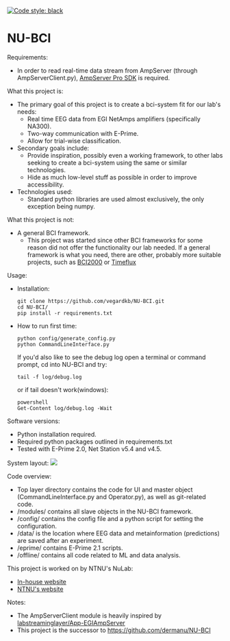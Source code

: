 [![Code style: black](https://img.shields.io/badge/code%20style-black-000000.svg)](https://github.com/psf/black)
# NU-BCI

Requirements:
  - In order to read real-time data stream from AmpServer (through AmpServerClient.py), [AmpServer Pro SDK](https://www.egi.com/images/stories/placards/ASProSDK_v21_ugid_8409500-57_20181029.pdf) is required.
 
What this project is:
  - The primary goal of this project is to create a bci-system fit for our lab's needs:
    * Real time EEG data from EGI NetAmps amplifiers (specifically NA300).
    * Two-way communication with E-Prime.
    * Allow for trial-wise classification.
  - Secondary goals include:
    * Provide inspiration, possibly even a working framework, to other labs seeking to create a bci-system using the same or similar technologies.
    * Hide as much low-level stuff as possible in order to improve accessibility.
  - Technologies used:
    * Standard python libraries are used almost exclusively, the only exception being numpy.
 
What this project is not:
  - A general BCI framework.
    * This project was started since other BCI frameworks for some reason did not offer the functionality our lab needed. If a general framework is what you need, there are other, probably more suitable projects, such as [BCI2000](https://www.bci2000.org/mediawiki/index.php/Main_Page) or [Timeflux](https://timeflux.io/)
 
 Usage:
  - Installation:
    ```
    git clone https://github.com/vegardkb/NU-BCI.git
    cd NU-BCI/
    pip install -r requirements.txt
    ```
  - How to run first time:
    ```
    python config/generate_config.py
    python CommandLineInterface.py
    ```
    If you'd also like to see the debug log open a terminal or command prompt, cd into NU-BCI and try:
    ```
    tail -f log/debug.log
    ```
    or if tail doesn't work(windows):
    ```
    powershell
    Get-Content log/debug.log -Wait
    ```
Software versions:
  - Python installation required.
  - Required python packages outlined in requirements.txt
  - Tested with E-Prime 2.0, Net Station v5.4 and v4.5.
  
System layout:
[![](https://mermaid.ink/img/pako:eNqNkstqwzAQRX9FaB0vuujLhULimLSLloKzs7NQrXEiooeRR4UQ598rW86DhIC1GuaembmIu6el4UBjuras3pDlvNDEv0WeRj9WKFiRKHpvMxTKSdGSWf7hFNOrQM3zNF2QqaqlqATYwHYtzpC1JM29lIH981IYSHuiNLoSa2cZCqOblgw3k148jZBScb9j8NNrSyuYJAqQhQNJ_u2iWfK5ulxwvj_NS8maJni7NHBGktCeXbUHR9NgV1bEOKwdnvjkRlgUOkhS6G2GOwnkgTRozRZiC3xSGmlsV71dY4_jsKdx2PM47OWI_UoHA9eVN-DrfZBOqAKrmOA-PvtusKC4AQUFjX3JoWJOYkELffCoq_3XQsoFGkvjiskGJpQ5NNlOlzRG69cP0Fwwn0Z1bEI_8xVi2qf18A8JNeRm?type=png)](https://mermaid.live/edit#pako:eNqNkstqwzAQRX9FaB0vuujLhULimLSLloKzs7NQrXEiooeRR4UQ598rW86DhIC1GuaembmIu6el4UBjuras3pDlvNDEv0WeRj9WKFiRKHpvMxTKSdGSWf7hFNOrQM3zNF2QqaqlqATYwHYtzpC1JM29lIH981IYSHuiNLoSa2cZCqOblgw3k148jZBScb9j8NNrSyuYJAqQhQNJ_u2iWfK5ulxwvj_NS8maJni7NHBGktCeXbUHR9NgV1bEOKwdnvjkRlgUOkhS6G2GOwnkgTRozRZiC3xSGmlsV71dY4_jsKdx2PM47OWI_UoHA9eVN-DrfZBOqAKrmOA-PvtusKC4AQUFjX3JoWJOYkELffCoq_3XQsoFGkvjiskGJpQ5NNlOlzRG69cP0Fwwn0Z1bEI_8xVi2qf18A8JNeRm)

Code overview:
  - Top layer directory contains the code for UI and master object (CommandLineInterface.py and Operator.py), as well as git-related code.
  - /modules/ contains all slave objects in the NU-BCI framework.
  - /config/ contains the config file and a python script for setting the configuration.
  - /data/ is the location where EEG data and metainformation (predictions) are saved after an experiment.
  - /eprime/ contains E-Prime 2.1 scripts.
  - /offline/ contains all code related to ML and data analysis.

This project is worked on by NTNU's NuLab:
  - [In-house website](https://nulab-ntnu.github.io/)
  - [NTNU's website](https://www.ntnu.edu/psychology/nulab)
  
Notes:
  - The AmpServerClient module is heavily inspired by [labstreaminglayer/App-EGIAmpServer](https://github.com/labstreaminglayer/App-EGIAmpServer)
  - This project is the successor to https://github.com/dermanu/NU-BCI
